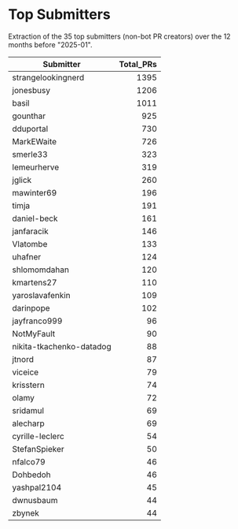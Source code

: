 # Top Submitters

Extraction of the 35 top submitters (non-bot PR creators) 
over the 12 months before "2025-01".


| Submitter                | Total_PRs |
| ------------------------ | --------: |
| strangelookingnerd       |      1395 |
| jonesbusy                |      1206 |
| basil                    |      1011 |
| gounthar                 |       925 |
| dduportal                |       730 |
| MarkEWaite               |       726 |
| smerle33                 |       323 |
| lemeurherve              |       319 |
| jglick                   |       260 |
| mawinter69               |       196 |
| timja                    |       191 |
| daniel-beck              |       161 |
| janfaracik               |       146 |
| Vlatombe                 |       133 |
| uhafner                  |       124 |
| shlomomdahan             |       120 |
| kmartens27               |       110 |
| yaroslavafenkin          |       109 |
| darinpope                |       102 |
| jayfranco999             |        96 |
| NotMyFault               |        90 |
| nikita-tkachenko-datadog |        88 |
| jtnord                   |        87 |
| viceice                  |        79 |
| krisstern                |        74 |
| olamy                    |        72 |
| sridamul                 |        69 |
| alecharp                 |        69 |
| cyrille-leclerc          |        54 |
| StefanSpieker            |        50 |
| nfalco79                 |        46 |
| Dohbedoh                 |        46 |
| yashpal2104              |        45 |
| dwnusbaum                |        44 |
| zbynek                   |        44 |
